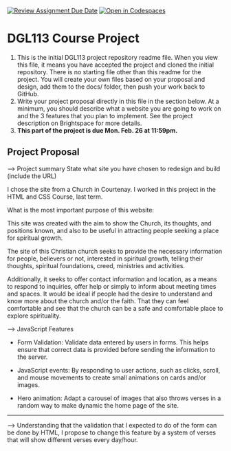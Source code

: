[![Review Assignment Due Date](https://classroom.github.com/assets/deadline-readme-button-24ddc0f5d75046c5622901739e7c5dd533143b0c8e959d652212380cedb1ea36.svg)](https://classroom.github.com/a/swIBozRZ)
[![Open in Codespaces](https://classroom.github.com/assets/launch-codespace-7f7980b617ed060a017424585567c406b6ee15c891e84e1186181d67ecf80aa0.svg)](https://classroom.github.com/open-in-codespaces?assignment_repo_id=14019701)
# DGL113 Course Project
1. This is the initial DGL113 project repository readme file. When you view this file, it means you have accepted the project and cloned the initial repository. There is no starting file other than this readme for the project. You will create your own files based on your proposal and design, add them to the docs/ folder, then push your work back to GitHub.
1. Write your project proposal directly in this file in the section below. At a minimum, you should describe what a website you are going to work on and the 3 features that you plan to implement. See the project description on Brightspace for more details.
1. <b>This part of the project is due Mon. Feb. 26 at 11:59pm.</b>
## Project Proposal


--> Project summary
State what site you have chosen to redesign and build (include the URL)

I chose the site from a Church in Courtenay. I worked in this project in the HTML and CSS Course, last term. 

What is the most important purpose of this website:

This site was created with the aim to show the Church, its thoughts, and positions known, and also to be useful in attracting people seeking a place for spiritual growth.

The site of this Christian church seeks to provide the necessary information for people, believers or not, interested in spiritual growth, telling their thoughts, spiritual foundations, creed, ministries and activities. 

Additionally, it seeks to offer contact information and location, as a means to respond to inquiries, offer help or simply to inform about meeting times and spaces. It would be ideal if people had the desire to understand and know more about the church and/or the faith. That they can feel comfortable and see that the church can be a safe and comfortable place to explore spirituality.

--> JavaScript Features

- Form Validation: Validate data entered by users in forms. This helps ensure that correct data is provided before sending the information to the server.

- JavaScript events: By responding to user actions, such as clicks, scroll, and mouse movements to create small animations on cards and/or images.

- Hero animation: Adapt a carousel of images that also throws verses in a random way to make dynamic the home page of the site.


----------

--> Understanding that the validation that I expected to do of the form can be done by HTML, I propose to change this feature by a system of verses that will show different verses every day/hour.


